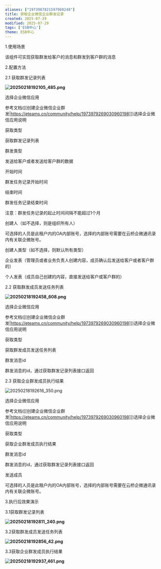 ```yaml
---
aliases: ["1973987821597960248"]
title: 获取企业微信企业群发记录
created: 2025-07-29
modified: 2025-07-29
tags: ['ESB中心']
theme: ESB中心
---
```


1.使用场景

该组件可实现获取群发给客户的消息和群发到客户群的消息

2.配置方法

2.1 获取群发记录列表

**![](8318ab6e4111c9271b38de06b0b97179.jpg "20250218192105_485.png")**

选择企业微信应用

参考文档([[创建企业微信企业群发|https://eteams.cn/community/help/1973979269030960198]])选择企业微信应用说明

获取类型

获取群发记录列表

群发类型

发送给客户或者发送给客户群的数据

开始时间

群发任务记录开始时间

结束时间

群发任务记录结束时间

注意：群发任务记录的起止时间间隔不能超过1个月

创建人（如不选择，则是组织所有人）

可选择的人员是此租户内的OA内部账号，选择的内部账号需要在云桥企微通讯录内有关联企微账号。

创建人类型（如不选择，则默认所有类型）

企业发表（管理员或者业务负责人创建内容，成员确认后发送给客户或者客户群的）

个人发表（成员自己创建的内容，直接发送给客户或客户群的）

2.2 获取群发成员发送任务列表

**![](1d08cfed551f2507aca1139cd67371c7.jpg "20250218192458_608.png")**

选择企业微信应用

参考文档([[创建企业微信企业群发|https://eteams.cn/community/help/1973979269030960198]])选择企业微信应用说明

获取类型

获取群发成员发送任务列表

群发消息id

群发消息的id，通过获取群发记录列表接口返回

2.3 获取企业群发成员执行结果

![](9a99c360a12ae2676114692db34a2513.jpg "20250218192616_350.png")

选择企业微信应用

参考文档([[创建企业微信企业群发|https://eteams.cn/community/help/1973979269030960198]])选择企业微信应用说明

获取类型

获取企业群发成员执行结果

群发消息id

群发消息的id，通过获取群发记录列表接口返回

发送成员

可选择的人员是此租户内的OA内部账号，选择的内部账号需要在云桥企微通讯录内有关联企微账号。

3.执行后效果演示

3.1获取群发记录列表

**![](41de51bde89fff229729dde93dd1f5c7.jpg "20250218192811_240.png")**

3.2获取群发成员发送任务列表

**![](7000ceaf0ec0b776bfcbef94898ceed4.jpg "20250218192856_42.png")**

3.3获取企业群发成员执行结果

**![](13fb7133fd0087942df469c04390196e.jpg "20250218192937_461.png")**
